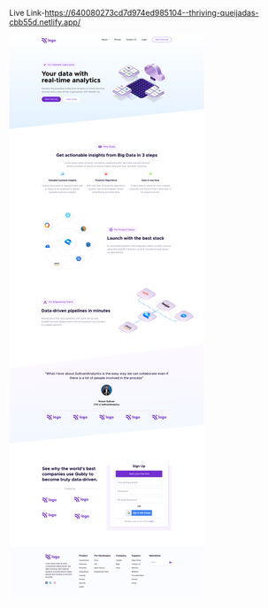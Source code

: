Live Link-https://640080273cd7d974ed985104--thriving-queijadas-cbb55d.netlify.app/

![](https://github.com/Johnsonarul123/ineuronfrontend/blob/main/06_Project-%20Data%20Analytics%20Landing%20Page/Data%20Analytics%20Landing%20page.png)
